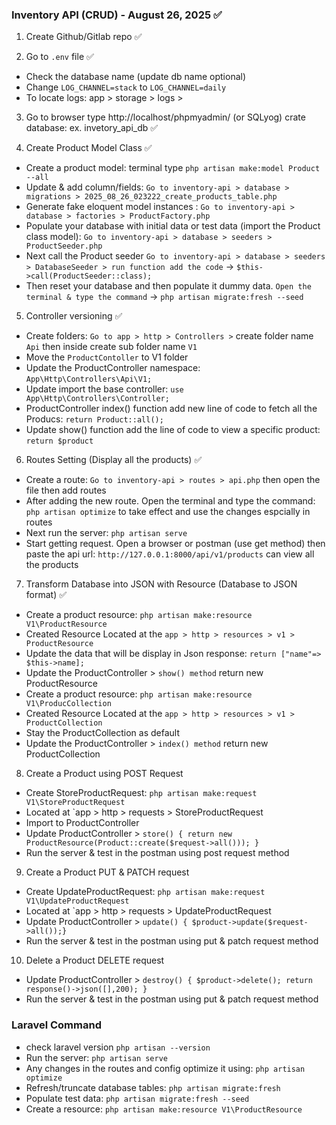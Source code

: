 ### Inventory API (CRUD) - August 26, 2025 ✅

1. Create Github/Gitlab repo ✅

2. Go to `.env` file ✅

-   Check the database name (update db name optional)
-   Change `LOG_CHANNEL=stack` to `LOG_CHANNEL=daily`
-   To locate logs: app > storage > logs >

3. Go to browser type http://localhost/phpmyadmin/ (or SQLyog) crate database: ex. invetory_api_db ✅

4. Create Product Model Class ✅

-   Create a product model: terminal type `php artisan make:model Product --all`
-   Update & add column/fields: `Go to inventory-api > database > migrations > 2025_08_26_023222_create_products_table.php`
-   Generate fake eloquent model instances : `Go to inventory-api > database > factories > ProductFactory.php`
-   Populate your database with initial data or test data (import the Product class model): `Go to inventory-api > database > seeders > ProductSeeder.php`
-   Next call the Product seeder `Go to inventory-api > database > seeders > DatabaseSeeder > run function add the code` -> `$this->call(ProductSeeder::class);`
-   Then reset your database and then populate it dummy data. `Open the terminal & type the command` -> `php artisan migrate:fresh --seed`

5. Controller versioning ✅

-   Create folders: `Go to app > http > Controllers >` create folder name `Api` then inside create sub folder name `V1`
-   Move the `ProductContoller` to V1 folder
-   Update the ProductController namespace: `App\Http\Controllers\Api\V1;`
-   Update import the base controller: `use App\Http\Controllers\Controller;`
-   ProductController index() function add new line of code to fetch all the Producs: `return Product::all();`
-   Update show() function add the line of code to view a specific product: `return $product`

6. Routes Setting (Display all the products) ✅

-   Create a route: `Go to inventory-api > routes > api.php` then open the file then add routes
-   After adding the new route. Open the terminal and type the command: `php artisan optimize` to take effect and use the changes espcially in routes
-   Next run the server: `php artisan serve`
-   Start getting request. Open a browser or postman (use get method) then paste the api url: `http://127.0.0.1:8000/api/v1/products` can view all the products

7. Transform Database into JSON with Resource (Database to JSON format) ✅

-   Create a product resource: `php artisan make:resource V1\ProductResource`
-   Created Resource Located at the `app > http > resources > v1 > ProductResource`
-   Update the data that will be display in Json response: `return ["name"=> $this->name];`
-   Update the ProductController > `show() method` return new ProductResource
-   Create a product resource: `php artisan make:resource V1\ProducCollection`
-   Created Resource Located at the `app > http > resources > v1 > ProductCollection`
-   Stay the ProductCollection as default
-   Update the ProductController > `index() method` return new ProductCollection

8. Create a Product using POST Request

-   Create StoreProductRequest: `php artisan make:request V1\StoreProductRequest`
-   Located at `app > http > requests > StoreProductRequest
-   Import to ProductController
-   Update ProductController > `store() { return new ProductResource(Product::create($request->all())); }`
-   Run the server & test in the postman using post request method

9. Create a Product PUT & PATCH request

-   Create UpdateProductRequest: `php artisan make:request V1\UpdateProductRequest`
-   Located at `app > http > requests > UpdateProductRequest
-   Update ProductController > `update() { $product->update($request->all());}`
-   Run the server & test in the postman using put & patch request method

10. Delete a Product DELETE request

-   Update ProductController > `destroy() { $product->delete(); return response()->json([],200); }`
-   Run the server & test in the postman using put & patch request method

### Laravel Command

-   check laravel version `php artisan --version`
-   Run the server: `php artisan serve`
-   Any changes in the routes and config optimize it using: `php artisan optimize`
-   Refresh/truncate database tables: `php artisan migrate:fresh`
-   Populate test data: `php artisan migrate:fresh --seed`
-   Create a resource: `php artisan make:resource V1\ProductResource`
